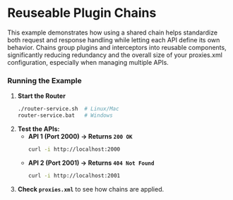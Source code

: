 # Reuseable Plugin Chains

This example demonstrates how using a shared chain helps standardize both request and response handling while letting each API define its own behavior.  Chains group plugins and interceptors into reusable components, significantly reducing redundancy and the overall size of your proxies.xml configuration, especially when managing multiple APIs.

### **Running the Example**
1. **Start the Router**
   ```sh
   ./router-service.sh  # Linux/Mac  
   router-service.bat   # Windows  
   ```
2. **Test the APIs:**
    - **API 1 (Port 2000) → Returns `200 OK`**
      ```sh
      curl -i http://localhost:2000
      ```
    - **API 2 (Port 2001) → Returns `404 Not Found`**
      ```sh
      curl -i http://localhost:2001
      ```  
3. **Check `proxies.xml`** to see how chains are applied.
